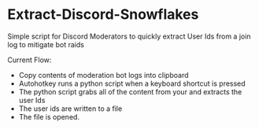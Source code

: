 # Extract-Discord-Snowflakes
Simple script for Discord Moderators to quickly extract User Ids from a join log to mitigate bot raids

Current Flow:
- Copy contents of moderation bot logs into clipboard
- Autohotkey runs a python script when a keyboard shortcut is pressed
- The python script grabs all of the content from your and extracts the user Ids
- The user ids are written to a file
- The file is opened.
